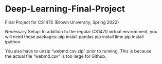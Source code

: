 # Deep-Learning-Final-Project
Final Project for CS1470 (Brown University, Spring 2022)

Necessary Setup:
In addition to the regular CS1470 virtual environment, you will need these packages:
pip install pandas
pip install lime
pip install ipython


You also have to unzip “webmd.csv.zip” prior to running. This is because the actual file “webmd.csv” is too large for Github. 
